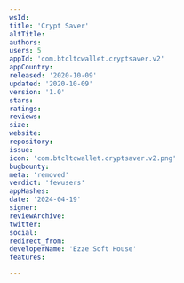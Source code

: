 ```yaml
---
wsId: 
title: 'Crypt Saver'
altTitle: 
authors: 
users: 5
appId: 'com.btcltcwallet.cryptsaver.v2'
appCountry: 
released: '2020-10-09'
updated: '2020-10-09'
version: '1.0'
stars: 
ratings: 
reviews: 
size: 
website: 
repository: 
issue: 
icon: 'com.btcltcwallet.cryptsaver.v2.png'
bugbounty: 
meta: 'removed'
verdict: 'fewusers'
appHashes: 
date: '2024-04-19'
signer: 
reviewArchive: 
twitter: 
social: 
redirect_from: 
developerName: 'Ezze Soft House'
features: 

---
```


